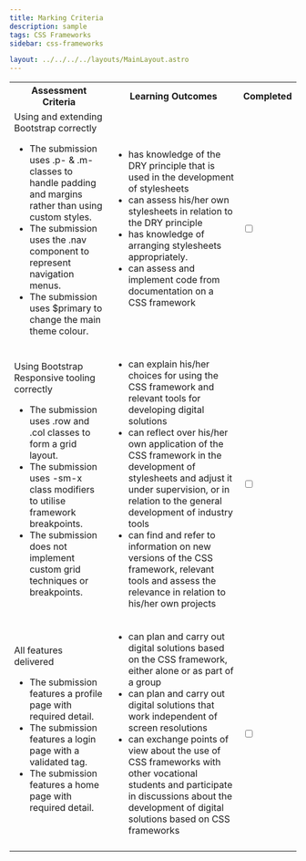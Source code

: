 ```yaml
---
title: Marking Criteria
description: sample
tags: CSS Frameworks
sidebar: css-frameworks

layout: ../../../../layouts/MainLayout.astro
---
```


<table style="max-width: 100%">
  <tr>
    <th>Assessment Criteria</th>
    <th>Learning Outcomes</th>
    <th>Completed</th>
  </tr>
  <tr>
    <td>Using and extending Bootstrap correctly
      <ul>
        <li>The submission uses .p- & .m- classes to handle padding and margins rather than using custom styles.</li>
        <li>The submission uses the .nav component to represent navigation menus.</li>
        <li>The submission uses $primary to change the main theme colour.</li>
      </ul>
    </td>
    <td>
      <ul>
        <li>has knowledge of the DRY principle that is used in the development of stylesheets</li>
        <li>can assess his/her own stylesheets in relation to the DRY principle</li>
        <li>has knowledge of arranging stylesheets appropriately.</li>
        <li>can assess and implement code from documentation on a CSS framework</li>
      </ul>
    </td>
    <td>
      <input type="checkbox">
    </td>
  </tr>
  <tr>
    <td>Using Bootstrap Responsive tooling correctly
      <ul>
        <li>The submission uses .row and .col classes to form a grid layout.</li>
        <li>The submission uses -sm-x class modifiers to utilise framework breakpoints.</li>
        <li>The submission does not implement custom grid techniques or breakpoints.</li>
      </ul>
    </td>
    <td>
      <ul>
        <li>can explain his/her choices for using the CSS framework and relevant tools for developing digital solutions</li>
        <li>can reflect over his/her own application of the CSS framework in the development of stylesheets and adjust it under supervision, or in relation to the general development of industry tools</li>
        <li>can find and refer to information on new versions of the CSS framework, relevant tools and assess the relevance in relation to his/her own projects</li>
      </ul>
    </td>
    <td>
      <input type="checkbox">
    </td>
  </tr>
  <tr>
    <td>All features delivered
      <ul>
        <li>The submission features a profile page with required detail.</li>
        <li>The submission features a login page with a validated tag.</li>
        <li>The submission features a home page with required detail.</li>
      </ul>
    </td>
    <td>
      <ul>
        <li>can plan and carry out digital solutions based on the CSS framework, either alone or as part of a group</li>
        <li>can plan and carry out digital solutions that work independent of screen resolutions</li>
        <li>can exchange points of view about the use of CSS frameworks with other vocational students and participate in discussions about the development of digital solutions based on CSS frameworks</li>
      </ul>
    </td>
    <td>
      <input type="checkbox">
    </td>
  </tr>
   <tr>
    <td colspan="2">
    </td>
    <td class="grade">
    </td>
  </tr>
</table>

<script>
  const checkboxes = document.querySelectorAll("input[type='checkbox']");
  const grade = document.querySelector(".grade");
  let criteriaPassed = 0;
  checkboxes.forEach(item => item.onclick = function(e){
    if(e.target.checked === true){
      criteriaPassed++;
      if(criteriaPassed === checkboxes.length){
        grade.innerHTML = "Passed";
      }
    }
    else {
      criteriaPassed--;
      grade.innerHTML = "";
    }
  })
</script>
